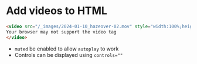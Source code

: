 # Add videos to HTML

```html
<video src="/_images/2024-01-10_hazeover-02.mov" style="width:100%;height:auto;" autoplay="" loop muted>
Your browser may not support the video tag
</video>
```

- `muted` be enabled to allow `autoplay` to work
- Controls can be displayed using `controls=""`